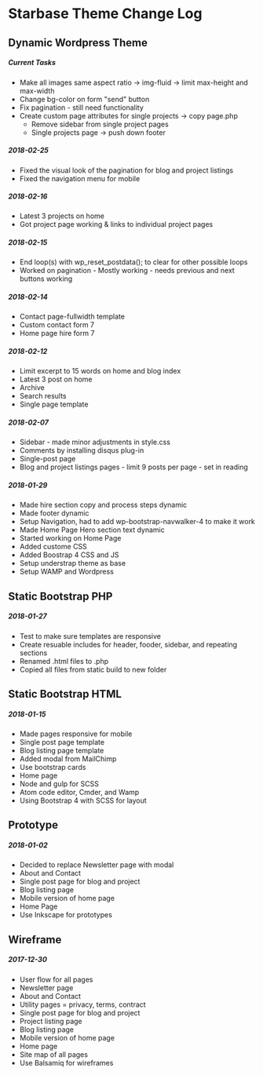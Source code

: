 # Starbase Theme Change Log

## Dynamic Wordpress Theme
##### Current Tasks
- Make all images same aspect ratio -> img-fluid -> limit max-height and max-width
- Change bg-color on form "send" button
- Fix pagination - still need functionality
- Create custom page attributes for single projects -> copy page.php
  - Remove sidebar from single project pages
  - Single projects page -> push down footer

##### 2018-02-25
- Fixed the visual look of the pagination for blog and project listings
- Fixed the navigation menu for mobile

##### 2018-02-16
- Latest 3 projects on home
- Got project page working & links to individual project pages

##### 2018-02-15
- End loop(s) with wp_reset_postdata(); to clear for other possible loops
- Worked on pagination - Mostly working - needs previous and next buttons working

##### 2018-02-14
- Contact page-fullwidth template
- Custom contact form 7
- Home page hire form 7

##### 2018-02-12
- Limit excerpt to 15 words on home and blog index
- Latest 3 post on home
- Archive
- Search results
- Single page template

##### 2018-02-07
- Sidebar - made minor adjustments in style.css
- Comments by installing disqus plug-in
- Single-post page
- Blog and project listings pages - limit 9 posts per page - set in reading

##### 2018-01-29
- Made hire section copy and process steps dynamic
- Made footer dynamic
- Setup Navigation, had to add wp-bootstrap-navwalker-4 to make it work
- Made Home Page Hero section text dynamic
- Started working on Home Page
- Added custome CSS
- Added Boostrap 4 CSS and JS
- Setup understrap theme as base
- Setup WAMP and Wordpress

## Static Bootstrap PHP
##### 2018-01-27
- Test to make sure templates are responsive
- Create resuable includes for header, fooder, sidebar, and repeating sections
- Renamed .html files to .php
- Copied all files from static build to new folder

## Static Bootstrap HTML
##### 2018-01-15
- Made pages responsive for mobile
- Single post page template
- Blog listing page template
- Added modal from MailChimp
- Use bootstrap cards
- Home page
- Node and gulp for SCSS
- Atom code editor, Cmder, and Wamp
- Using Bootstrap 4 with SCSS for layout

## Prototype
##### 2018-01-02
- Decided to replace Newsletter page with modal
- About and Contact
- Single post page for blog and project
- Blog listing page
- Mobile version of home page
- Home Page
- Use Inkscape for prototypes

## Wireframe
##### 2017-12-30
- User flow for all pages
- Newsletter page
- About and Contact
- Utility pages = privacy, terms, contract
- Single post page for blog and project
- Project listing page
- Blog listing page
- Mobile version of home page
- Home page
- Site map of all pages
- Use Balsamiq for wireframes
